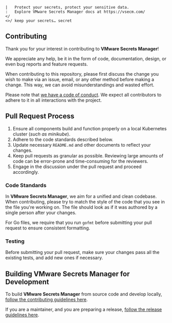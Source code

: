 ```text
|   Protect your secrets, protect your sensitive data.
:   Explore VMware Secrets Manager docs at https://vsecm.com/
</
<>/ keep your secrets… secret
```

## Contributing

Thank you for your interest in contributing to **VMware Secrets Manager**! 

We appreciate any help, be it in the form of code, documentation, design, 
or even bug reports and feature requests. 

When contributing to this repository, please first discuss the change you wish 
to make via an issue, email, or any other method before making a change. 
This way, we can avoid misunderstandings and wasted effort.

Please note that [we have a code of conduct](CODE_OF_CONDUCT.md). We expect all 
contributors to adhere to it in all interactions with the project.

## Pull Request Process

1. Ensure all components build and function properly on a local 
   Kubernetes cluster (*such as minikube*).
2. Adhere to the code standards described below.
3. Update necessary `README.md` and other documents to reflect your changes.
4. Keep pull requests as granular as possible. Reviewing large amounts of code 
   can be error-prone and time-consuming for the reviewers.
6. Engage in the discussion under the pull request and proceed accordingly.

### Code Standards

In **VMware Secrets Manager**, we aim for a unified and clean codebase. 
When contributing, please try to match the style of the code that you see in 
the file you're working on. The file should look as if it was authored by a 
single person after your changes.

For Go files, we require that you run `gofmt` before submitting your pull 
request to ensure consistent formatting.

### Testing

Before submitting your pull request, make sure your changes pass all the 
existing tests, and add new ones if necessary. 

## Building VMware Secrets Manager for Development

To build **VMware Secrets Manager** from source code and develop locally, 
[follow the contributing guidelines here][contributing].

If you are a maintainer, and you are preparing a release, 
[follow the release guidelines here][release].

[contributing]: https://vsecm.com/contributing/
[release]: https://vsecm.com/release/
